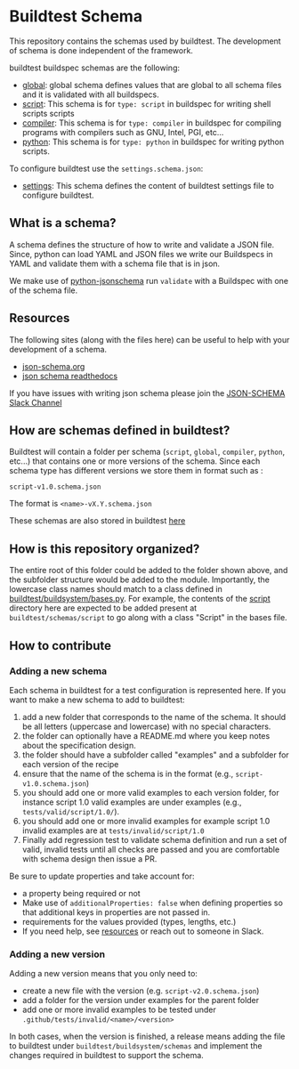 # Buildtest Schema

This repository contains the schemas used by buildtest. The development of schema
is done independent of the framework. 

buildtest buildspec schemas are the following:

- [global](schemadocs/global): global schema defines values that are global to all schema files and it is validated with all buildspecs.
- [script](schemadocs/script-v1): This schema is for `type: script` in buildspec for writing shell scripts scripts 
- [compiler](schemadocs/compiler-v1): This schema is for `type: compiler` in buildspec for compiling programs with compilers such as GNU, Intel, PGI, etc...
- [python](schemadocs/python-v1): This schema is for `type: python`  in buildspec for writing python scripts.

To configure buildtest use the `settings.schema.json`:
- [settings](schemadocs/settings): This schema defines the content of buildtest settings file to configure buildtest.

## What is a schema?

A schema defines the structure of how to write and validate a JSON file. Since,
python can load YAML and JSON files we write our Buildspecs in YAML and validate
them with a schema file that is in json. 

We make use of [python-jsonschema](https://python-jsonschema.readthedocs.io/en/stable/)
run `validate` with a Buildspec with one of the schema file. 
 
## Resources

The following sites (along with the files here) can be useful to help with your development
of a schema.

 - [json-schema.org](https://json-schema.org/)
 - [json schema readthedocs](https://python-jsonschema.readthedocs.io/en/stable/)
 
If you have issues with writing json schema please join the [JSON-SCHEMA Slack Channel](http://json-schema.slack.com)
 
## How are schemas defined in buildtest?

Buildtest will contain a folder per schema (`script`, `global`, `compiler`, `python`, etc...) that 
contains one or more versions of the schema. Since each schema type has 
different versions we store them in format such as :

```
script-v1.0.schema.json
```

The format is `<name>-vX.Y.schema.json`

These schemas are also stored in buildtest [here](https://github.com/buildtesters/buildtest/tree/devel/buildtest/schemas)


## How is this repository organized?

The entire root of this folder could be added to the folder shown above,
and the subfolder structure would be added to the module. Importantly,
the lowercase class names should match to a class defined in [buildtest/buildsystem/bases.py](https://github.com/buildtesters/buildtest/tree/devel/buildtest/buildsystem/base.py).
For example, the contents of the [script](script) directory here are expected 
to be added present at `buildtest/schemas/script` to go
along with a class "Script" in the bases file. 


## How to contribute

### Adding a new schema

Each schema in buildtest for a test configuration is represented here.
If you want to make a new schema to add to buildtest:

 1. add a new folder that corresponds to the name of the schema. It should be all letters (uppercase and lowercase) with no special characters.
 2. the folder can optionally have a README.md where you keep notes about the specification design.
 3. the folder should have a subfolder called "examples" and a subfolder for each version of the recipe
 4. ensure that the name of the schema is in the format (e.g., `script-v1.0.schema.json`)
 5. you should add one or more valid examples to each version folder, for instance script 1.0 valid examples are under examples (e.g., `tests/valid/script/1.0/`). 
 6. you should add one or more invalid examples for example script 1.0 invalid examples are at `tests/invalid/script/1.0`
 7. Finally add regression test to validate schema definition and run a set of valid, invalid tests until all checks are passed and you are comfortable with schema design then issue a PR. 
 
Be sure to update properties and take account for:
  - a property being required or not
  - Make use of `additionalProperties: false` when defining properties so that additional keys in properties are not passed in.
  - requirements for the values provided (types, lengths, etc.) 
  - If you need help, see [resources](#resources) 
    or reach out to someone in Slack.

### Adding a new version

Adding a new version means that you only need to:

 - create a new file with the version (e.g. `script-v2.0.schema.json`)
 - add a folder for the version under examples for the parent folder
 - add one or more invalid examples to be tested under `.github/tests/invalid/<name>/<version>`

In both cases, when the version is finished, a release means adding the file to
buildtest under `buildtest/buildsystem/schemas` and implement the changes
required in buildtest to support the schema. 


